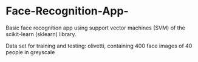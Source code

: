 # Face-Recognition-App-

Basic face recognition app using support vector machines (SVM) of the scikit-learn (sklearn) library. 

Data set for training and testing: olivetti, containing 400 face images of 40 people in greyscale
